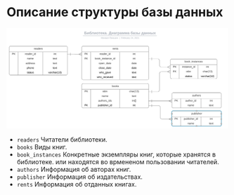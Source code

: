 # Описание структуры базы данных

![Диаграмма БД](database_diagram.png)

* `readers` Читатели библиотеки.
* `books` Виды книг.
* `book_instances` Конкретные экземпляры книг, которые хранятся в библиотеке.
  или находятся во врмененом пользовании читателей.
* `authors` Информация об авторах книг.
* `publisher` Информация об издательствах.
* `rents` Информация об отданных книгах.